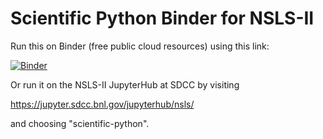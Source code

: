 # Scientific Python Binder for NSLS-II

Run this on Binder (free public cloud resources) using this link:

[![Binder](http://mybinder.org/badge.svg)](http://beta.mybinder.org/v2/gh/NSLS-II/scipy-binder/master)

Or run it on the NSLS-II JupyterHub at SDCC by visiting

https://jupyter.sdcc.bnl.gov/jupyterhub/nsls/

and choosing "scientific-python".
